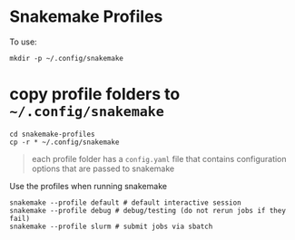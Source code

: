 # Snakemake Profiles

To use:

```
mkdir -p ~/.config/snakemake
```
# copy profile folders to `~/.config/snakemake`
```
cd snakemake-profiles
cp -r * ~/.config/snakemake
```
> each profile folder has a `config.yaml` file that contains configuration options that are passed to snakemake

Use the profiles when running snakemake
```
snakemake --profile default # default interactive session
snakemake --profile debug # debug/testing (do not rerun jobs if they fail)
snakemake --profile slurm # submit jobs via sbatch
```
